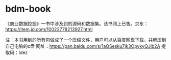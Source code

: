# bdm-book
《商业数据挖掘》一书中涉及到的源码和数据集。该书网上已售。京东：https://item.jd.com/10022778213927.html

注：本书用到的所有包做成了一个压缩文件，用户可以从百度网盘下载，并解压到自己电脑的c盘
网址：https://pan.baidu.com/s/1aQSesku7jk3OpykyQJlb2A
提取码：ldez
